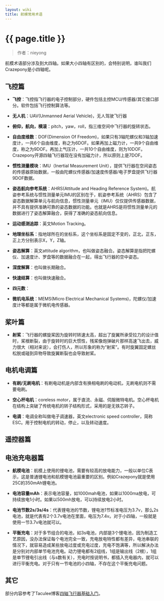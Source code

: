 ```yaml
---
layout: wiki
title: 航模常用术语
---
```


# {{ page.title }}

> 作者：nieyong

航模术语部分涉及到大四轴。如果大小四轴有区别的，会特别说明，谁叫我们Crazepony是小四轴呢。

## 飞控篇

* **飞控**：飞控指飞行器的电子控制部分，硬件包括主控MCU/传感器/其它接口部分。软件包括飞行控制算法等。

* **无人机**：UAV(Unmanned Aerial Vehicle)，无人驾驶飞行器

* **俯仰，航向，横滚**：pitch，yaw，roll，指三维空间中飞行器的旋转状态。

* **自由度维数**：DOF(Dimension Of Freedom)，如果只有3轴陀螺仪和3轴加速度计，一共6个自由维度，称之为6DOF。如果再加上磁力计，一共9个自由维度，称之为9DOF。再加上气压计，一共10个自由维度，则为10DOF。Crazepony开源四轴飞行器现在没有加磁力计，所以原则上是7DOF。

* **惯性测量模块**：IMU（Inertial Measurement Unit），提供飞行器在空间姿态的传感器原始数据，一般由陀螺仪传感器/加速度传感器/电子罗盘提供飞行器9DOF数据。

* **姿态航向参考系统**：AHRS(Attitude and Heading Reference System)。航姿参考系统与惯性测量单元IMU的区别在于，航姿参考系统（AHRS）包含了姿态数据解算单元与航向信息，惯性测量单元（IMU）仅仅提供传感器数据，并不具有提供准确可靠的姿态数据的功能。也就是AHRS是将惯性测量单元的数据进行了姿态解算融合，获得了准确的姿态航向信息。


* **运动感测追踪**：英文Motion Tracking。

* **地理坐标系**：指地球所在的坐标系，这个坐标系是固定不变的，正北，正东，正上方分别表示X，Y，Z轴。

* **姿态解算**：英文attitude algorithm，也叫做姿态融合。姿态解算是指把陀螺仪、加速度计、罗盘等的数据融合在一起，得出飞行器的空中姿态。

* **深度解算**：也叫做长期融合。

* **快速结算**：也叫做快速融合。

* **四元数**：

* **微机电系统**：MEMS(Micro Electrical Mechanical Systems)，陀螺仪/加速度计等都是属于微机电传感器。


## 桨叶篇
* **射桨**：飞行器的螺旋桨因为旋转时转速太高，超出了旋翼所承受拉力的设计值时，桨根断裂，由于旋转时的巨大惯性，残桨像炮弹破片那样高速飞出去，威力很大（相对来说），会打伤人，所以形象的称为“射桨”。有时旋翼固定螺丝松脱或碰到异物导致旋翼断裂也会导致射桨。


## 电机电调篇
* **有刷/无刷电机**：有刷电动机是内部含有换相电刷的电动机，无刷电机则不需要电刷。

* **空心杯电机**：coreless motor，属于直流、永磁、伺服微特电机。空心杯电机在结构上突破了传统电机的转子结构形式，采用的是无铁芯转子。

* **电调**：电调全称叫做电子调速器，英文electronic speed controller，简称ESC。用于控制电机的转动，停止，以及转动速度。

## 遥控器篇

## 电池充电器篇
* **航模电池**：航模上使用的锂电池，需要有较高的放电能力，一般以单位C表示，这是普通锂电池和航模锂电池最重要的区别。例如Crazepony就是使用25C的350mAh锂电池。

* **电池容量mAh**：表示电池容量，如1000mah电池，如果以1000ma放电，可持续放电1小时。如果以500mh放电，可以持续放电2小时。

* **电池节数2s/3s/4s**：代表锂电池的节数，锂电池1节标准电压为3.7v，那么2s电池，就是代表有2个3.7v电池在里面，电压为7.4v。对于小四轴，一般就是使用一节3.7v电池就可以。

* **平衡充电**：对于多节组合的电池，如3s电池，内部是3个锂电池，因为制造工艺原因，没办法保证每个电池完全一致，充电放电特性都有差异，电池串联的情况下，就容易造成某些放电过度或充电过度，充电不饱满等，所以解决办法是分别对内部单节电池充电。动力锂电都有2组线，1组是输出线（2根），1组是单节锂电引出线（与s数有关），充电时按说明书，都插入充电器内，就可以进行平衡充电。对于只有一节电池的小四轴，不存在这个平衡充电问题。

## 其它

部分内容参考了Taculee博客[四轴飞行器基础入门](http://www.taculee.com/archives/1006)。
